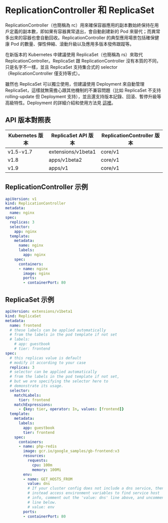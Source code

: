 # ReplicationController 和 ReplicaSet

ReplicationController（也簡稱為 rc）用來確保容器應用的副本數始終保持在用戶定義的副本數，即如果有容器異常退出，會自動創建新的 Pod 來替代；而異常多出來的容器也會自動回收。ReplicationController 的典型應用場景包括確保健康 Pod 的數量、彈性伸縮、滾動升級以及應用多版本發佈跟蹤等。

在新版本的 Kubernetes 中建議使用 ReplicaSet（也簡稱為 rs）來取代 ReplicationController。ReplicaSet 跟 ReplicationController 沒有本質的不同，只是名字不一樣，並且 ReplicaSet 支持集合式的 selector（ReplicationController 僅支持等式）。

雖然也 ReplicaSet 可以獨立使用，但建議使用 Deployment 來自動管理 ReplicaSet，這樣就無需擔心跟其他機制的不兼容問題（比如 ReplicaSet 不支持 rolling-update 但 Deployment 支持），並且還支持版本記錄、回滾、暫停升級等高級特性。Deployment 的詳細介紹和使用方法見 [這裡](deployment.md)。

## API 版本對照表

| Kubernetes 版本 |   ReplicaSet API 版本   |   ReplicationController 版本   |
| ------------- | ------------------ | ------------------ |
|   v1.5-v1.7   | extensions/v1beta1 | core/v1 |
|     v1.8      |   apps/v1beta2     | core/v1 |
|     v1.9      |      apps/v1       |   core/v1   |

## ReplicationController 示例

```yaml
apiVersion: v1
kind: ReplicationController
metadata:
  name: nginx
spec:
  replicas: 3
  selector:
    app: nginx
  template:
    metadata:
      name: nginx
      labels:
        app: nginx
    spec:
      containers:
      - name: nginx
        image: nginx
        ports:
        - containerPort: 80
```

## ReplicaSet 示例

```yaml
apiVersion: extensions/v1beta1
kind: ReplicaSet
metadata:
  name: frontend
  # these labels can be applied automatically
  # from the labels in the pod template if not set
  # labels:
    # app: guestbook
    # tier: frontend
spec:
  # this replicas value is default
  # modify it according to your case
  replicas: 3
  # selector can be applied automatically
  # from the labels in the pod template if not set,
  # but we are specifying the selector here to
  # demonstrate its usage.
  selector:
    matchLabels:
      tier: frontend
    matchExpressions:
      - {key: tier, operator: In, values: [frontend]}
  template:
    metadata:
      labels:
        app: guestbook
        tier: frontend
    spec:
      containers:
      - name: php-redis
        image: gcr.io/google_samples/gb-frontend:v3
        resources:
          requests:
            cpu: 100m
            memory: 100Mi
        env:
        - name: GET_HOSTS_FROM
          value: dns
          # If your cluster config does not include a dns service, then to
          # instead access environment variables to find service host
          # info, comment out the 'value: dns' line above, and uncomment the
          # line below.
          # value: env
        ports:
        - containerPort: 80
```
